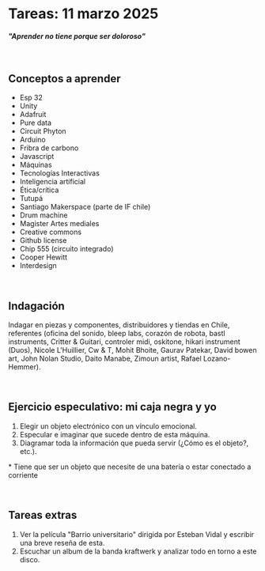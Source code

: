 <html>
    <body>
<h1> Tareas: 11 marzo 2025 </h1>
<h4><em> "Aprender no tiene porque ser doloroso" </em></h4>
        <br>
        <h2> Conceptos a aprender </h2>
        <ul>
          <li> Esp 32</li>
          <li> Unity </li>
          <li> Adafruit </li>
          <li> Pure data </li>
          <li> Circuit Phyton </li>
          <li> Arduino </li>
          <li> Fribra de carbono </li>
          <li> Javascript </li>
          <li> Máquinas </li>
          <li> Tecnologías Interactivas </li>
          <li> Inteligencia artificial </li>
          <li> Ética/crítica </li>
          <li> Tutupá </li>
          <li> Santiago Makerspace (parte de IF chile) </li>
          <li> Drum machine </li>
          <li> Magister Artes mediales </li>
          <li> Creative commons </li>
          <li> Github license </li>
          <li> Chip 555 (circuito integrado) </li>
          <li> Cooper Hewitt </li>
          <li> Interdesign </li>
        </ul>
        <br>
<h2> Indagación </h2>
          <p>Indagar en piezas y componentes, distribuidores y tiendas en Chile, referentes (oficina del sonido, bleep labs, corazón de robota, bastl instruments, Critter & Guitari, controler midi, oskitone, hikari instrument (Duos), Nicole L'Huillier, Cw & T, Mohit Bhoite, Gaurav Patekar, David bowen art, John Nolan Studio, Daito Manabe, Zimoun artist, Rafael Lozano-Hemmer). </p>
        <br>
<h2> Ejercicio especulativo: mi caja negra y yo </h2>
        <ol>
         <li> Elegir un objeto electrónico con un vínculo emocional. </li>
         <li> Especular e imaginar que sucede dentro de esta máquina. </li>
         <li> Diagramar toda la información que pueda servir (¿Cómo es el objeto?, etc.). </li>
        </ol>
       <p>* Tiene que ser un objeto que necesite de una batería o estar conectado a corriente </p>
        <br>
<h2> Tareas extras </h2>
       <ol>
         <li> Ver la película "Barrio universitario" dirigida por  Esteban Vidal y escribir una breve reseña de esta. </li>
         <li> Escuchar un album de la banda kraftwerk y analizar todo en torno a este disco. </li>
        </ol>
    </body>
</html>
